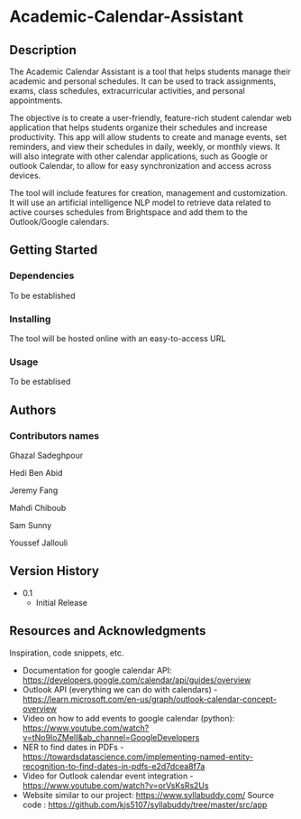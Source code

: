 # Academic-Calendar-Assistant

## Description

The Academic Calendar Assistant is a tool that helps students manage their academic and personal schedules. It can be used to track assignments, exams, class schedules, extracurricular activities, and personal appointments. 

The objective is to create a user-friendly, feature-rich student calendar web application that helps students organize their schedules and increase productivity. This app will allow students to create and manage events, set reminders, and view their schedules in daily, weekly, or monthly views. It will also integrate with other calendar applications, such as Google or outlook Calendar, to allow for easy synchronization and access across devices. 

The tool will include features for creation, management and customization. It will use an artificial intelligence NLP model to retrieve data related to active courses schedules from Brightspace and add them to the Outlook/Google calendars. 

## Getting Started

### Dependencies

To be established

### Installing

The tool will be hosted online with an easy-to-access URL

### Usage

To be establised


## Authors

### Contributors names

Ghazal Sadeghpour

Hedi Ben Abid

Jeremy Fang

Mahdi Chiboub

Sam Sunny

Youssef Jallouli


## Version History

* 0.1
    * Initial Release



## Resources and  Acknowledgments

Inspiration, code snippets, etc.
* Documentation for google calendar API: https://developers.google.com/calendar/api/guides/overview
* Outlook API (everything we can do with calendars) - https://learn.microsoft.com/en-us/graph/outlook-calendar-concept-overview
* Video on how to add events to google calendar (python): https://www.youtube.com/watch?v=tNo9IoZMelI&ab_channel=GoogleDevelopers
* NER to find dates in PDFs - https://towardsdatascience.com/implementing-named-entity-recognition-to-find-dates-in-pdfs-e2d7dcea8f7a
* Video for Outlook calendar event integration - https://www.youtube.com/watch?v=orVsKsRs2Us
* Website similar to our project: https://www.syllabuddy.com/ Source code : https://github.com/kjs5107/syllabuddy/tree/master/src/app
